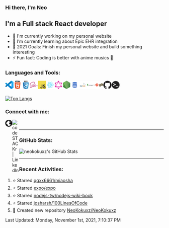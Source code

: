 ### Hi there, I'm Neo 

## I'm a Full stack React developer
- 🔭  I'm currently working on my personal website
- 🌱  I’m currently learning about Epic EHR integration 
- 🥅  2021 Goals: Finish my personal website and build something interesting
- ⚡  Fun fact:  Coding is better with anime musics 🤣

### Languages and Tools:

<img align="left" alt="Visual Studio Code" width="26px" src="https://raw.githubusercontent.com/github/explore/80688e429a7d4ef2fca1e82350fe8e3517d3494d/topics/visual-studio-code/visual-studio-code.png" />
<img align="left" alt="HTML5" width="26px" src="https://raw.githubusercontent.com/github/explore/80688e429a7d4ef2fca1e82350fe8e3517d3494d/topics/html/html.png" /> 
<img align="left" alt="CSS3" width="26px" src="https://raw.githubusercontent.com/github/explore/80688e429a7d4ef2fca1e82350fe8e3517d3494d/topics/css/css.png" />
<img align="left" alt="Sass" width="26px" src="https://raw.githubusercontent.com/github/explore/80688e429a7d4ef2fca1e82350fe8e3517d3494d/topics/sass/sass.png" />
<img align="left" alt="JavaScript" width="26px" src="https://raw.githubusercontent.com/github/explore/80688e429a7d4ef2fca1e82350fe8e3517d3494d/topics/javascript/javascript.png" />
<img align="left" alt="React" width="26px" src="https://raw.githubusercontent.com/github/explore/80688e429a7d4ef2fca1e82350fe8e3517d3494d/topics/react/react.png" />
<img align="left" alt="GraphQL" width="26px" src="https://raw.githubusercontent.com/github/explore/80688e429a7d4ef2fca1e82350fe8e3517d3494d/topics/graphql/graphql.png" />
<img align="left" alt="Node.js" width="26px" src="https://raw.githubusercontent.com/github/explore/80688e429a7d4ef2fca1e82350fe8e3517d3494d/topics/nodejs/nodejs.png" />
<img align="left" alt="SQL" width="26px" src="https://raw.githubusercontent.com/github/explore/80688e429a7d4ef2fca1e82350fe8e3517d3494d/topics/sql/sql.png" />
<img align="left" alt="MySQL" width="26px" src="https://raw.githubusercontent.com/github/explore/80688e429a7d4ef2fca1e82350fe8e3517d3494d/topics/mysql/mysql.png" />
<img align="left" alt="MongoDB" width="26px" src="https://raw.githubusercontent.com/github/explore/80688e429a7d4ef2fca1e82350fe8e3517d3494d/topics/mongodb/mongodb.png" />
<img align="left" alt="Git" width="26px" src="https://raw.githubusercontent.com/github/explore/80688e429a7d4ef2fca1e82350fe8e3517d3494d/topics/git/git.png" />
<img align="left" alt="GitHub" width="26px" src="https://raw.githubusercontent.com/github/explore/78df643247d429f6cc873026c0622819ad797942/topics/github/github.png" />
<img align="left" alt="Terminal" width="26px" src="https://raw.githubusercontent.com/github/explore/80688e429a7d4ef2fca1e82350fe8e3517d3494d/topics/terminal/terminal.png" />
<br />
<br />

 [![Top Langs](https://github-readme-stats-neokokuxz.vercel.app/api/top-langs/?username=neokokuxz&hide=html,tsql)](https://github.com/anuraghazra/github-readme-stats)
<br />

### Connect with me:

[<img align="left" alt="codeSTACKr.com" width="22px" src="https://raw.githubusercontent.com/iconic/open-iconic/master/svg/globe.svg" />][website]
[<img align="left" alt="codeSTACKr | LinkedIn" width="22px" src="https://cdn.jsdelivr.net/npm/simple-icons@v3/icons/linkedin.svg" />][linkedin]

<br />

---

### GitHub Stats:

 <img alt="neokokuxz's GitHub Stats" src="https://github-readme-stats-m5glovbw8-neokokuxz.vercel.app/api?username=neokokuxz&show_icons=true&hide_border=true&count_private=true" /> <br />

--- 

### Recent Activities:
<!--RECENT_ACTIVITY:start-->
1. ⭐ Starred [qqxx6661/miaosha](https://github.com/qqxx6661/miaosha)
2. ⭐ Starred [expo/expo](https://github.com/expo/expo)
3. ⭐ Starred [nodejs-tw/nodejs-wiki-book](https://github.com/nodejs-tw/nodejs-wiki-book)
4. ⭐ Starred [josharsh/100LinesOfCode](https://github.com/josharsh/100LinesOfCode)
5. 📔 Created new repository [NeoKokuxz/NeoKokuxz](https://github.com/NeoKokuxz/NeoKokuxz)
<!--RECENT_ACTIVITY:end-->

<!--RECENT_ACTIVITY:last_update-->
Last Updated: Monday, November 1st, 2021, 7:10:37 PM
<!--RECENT_ACTIVITY:last_update_end-->

[website]: https://neochen.dev
[linkedin]: https://www.linkedin.com/in/neo-chen-b79a9a17b/
[webdevplaylist]: https://www.youtube.com/playlist?list=PLkwxH9e_vrAJ0WbEsFA9W3I1W-g_BTsbt
[jsplaylist]: https://www.youtube.com/playlist?list=PLkwxH9e_vrALRJKu7wfXby3MKeflhTu6B
[cssplaylist]: https://www.youtube.com/playlist?list=PLkwxH9e_vrALSdvZuEh6gqQdmDoDIoqz4
[reactplaylist]: https://www.youtube.com/playlist?list=PLkwxH9e_vrAK4TdffpxKY3QGyHCpxFcQ0
